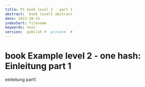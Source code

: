 ```yaml
---
title: P1 book level 2 - part 1
abstract:  book level1 abstract
date: 2023-10-15
indexSort: filename
keywords: test
version:  publish #  private  #
---
```


# book Example level 2 - one hash: Einleitung part 1

einleitung part1.